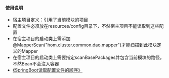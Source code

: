 #### 使用说明
* 宿主项目定义：引用了当前模块的项目
* 配置文件必须放在resources/config目录下，不然宿主项目不能读取到这些配置
* 在宿主项目的启动类上需添加@MapperScan("hom.cluster.common.dao.mapper")才能扫描到此模块定义的Mapper
* 在宿主项目的启动类上需要指定scanBasePackages并包含当前模块的路径，不然Bean不会注入容器
* [《SpringBoot读取配置文件的顺序》](https://wenku.baidu.com/view/d2d770a280d049649b6648d7c1c708a1284a0abc.html?_wkts_=1685026112881&bdQuery=springboot%E4%BC%98%E5%85%88%E8%AF%BB%E5%8F%96%E4%BE%9D%E8%B5%96%E9%A1%B9%E7%9B%AE%E7%9A%84%E9%85%8D%E7%BD%AE%E6%96%87%E4%BB%B6)